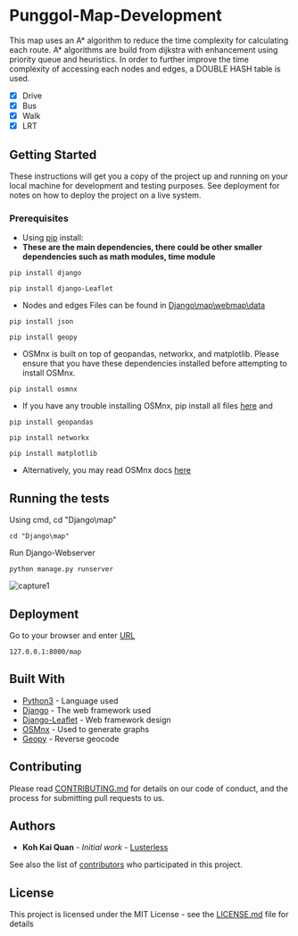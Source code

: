 # Punggol-Map-Development

This map uses an A* algorithm to reduce the time complexity for calculating each route. A* algorithms are build from dijkstra with enhancement using priority queue and heuristics. In order to further improve the time complexity of accessing each nodes and edges, a DOUBLE HASH table is used.
- [x] Drive
- [x] Bus
- [x] Walk
- [x] LRT

## Getting Started

These instructions will get you a copy of the project up and running on your local machine for development and testing purposes. See deployment for notes on how to deploy the project on a live system.

### Prerequisites

* Using [pip](https://pip.pypa.io/en/stable/) install:
* **These are the main dependencies, there could be other smaller dependencies such as math modules, time module**
```
pip install django
```
```
pip install django-Leaflet
```
* Nodes and edges Files can be found in [Django\map\webmap\data](https://facebook.com)
```
pip install json
```
```
pip install geopy 
```
* OSMnx is built on top of geopandas, networkx, and matplotlib. Please ensure that you have these dependencies installed before attempting to install OSMnx.
```
pip install osmnx
```
* If you have any trouble installing OSMnx, pip install all files [here](whlfiles) and
```
pip install geopandas
```
```
pip install networkx
```
```
pip install matplotlib
```
* Alternatively, you may read OSMnx docs [here](https://osmnx.readthedocs.io/en/stable/)


## Running the tests

Using cmd, cd "Django\map"
```
cd "Django\map"
```
Run Django-Webserver
```
python manage.py runserver
```
![capture1](https://user-images.githubusercontent.com/57383960/77459367-97abd200-6e3a-11ea-93c9-af2791d3b68f.JPG)

## Deployment

Go to your browser and enter [URL](127.0.0.1:8000/map)
```
127.0.0.1:8000/map
```

## Built With

* [Python3](https://www.python.org/downloads/) - Language used
* [Django](https://www.djangoproject.com/download/) - The web framework used
* [Django-Leaflet](https://pypi.org/project/django-leaflet/) - Web framework design
* [OSMnx](https://osmnx.readthedocs.io/en/stable/) - Used to generate graphs
* [Geopy](https://pypi.org/project/geopy/) - Reverse geocode


## Contributing

Please read [CONTRIBUTING.md](https://gist.github.com/PurpleBooth/b24679402957c63ec426) for details on our code of conduct, and the process for submitting pull requests to us.

## Authors

* **Koh Kai Quan** - *Initial work* - [Lusterless](https://github.com/lusteress)

See also the list of [contributors](https://github.com/your/project/contributors) who participated in this project.

## License

This project is licensed under the MIT License - see the [LICENSE.md](LICENSE.md) file for details
